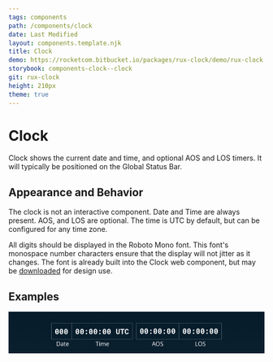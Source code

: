```yaml
---
tags: components
path: /components/clock
date: Last Modified
layout: components.template.njk
title: Clock
demo: https://rocketcom.bitbucket.io/packages/rux-clock/demo/rux-clock.html
storybook: components-clock--clock
git: rux-clock
height: 210px
theme: true
---
```


# Clock

Clock shows the current date and time, and optional AOS and LOS timers. It will typically be positioned on the Global Status Bar.

## Appearance and Behavior

The clock is not an interactive component. Date and Time are always present. AOS, and LOS are optional. The time is UTC by default, but can be configured for any time zone.

All digits should be displayed in the Roboto Mono font. This font's monospace number characters ensure that the display will not jitter as it changes. The font is already built into the Clock web component, but may be [downloaded](https://fonts.google.com/specimen/Roboto+Mono) for design use.

## Examples

![Example Clock](/img/components/clock-roboto-mono.png "Do: Something")
